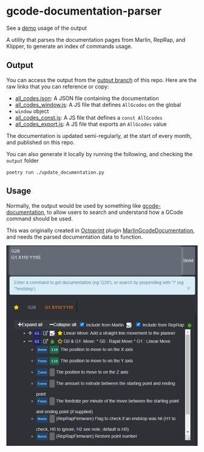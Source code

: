 gcode-documentation-parser
==

See a [demo] usage of the output

A utility that parses the documentation pages from Marlin, RepRap, and Klipper,
to generate an index of commands usage.

Output
--

You can access the output from the [output branch] of this repo. Here are the
raw links that you can reference or copy:

* [all_codes.json]: A JSON file containing the documentation
* [all_codes_window.js]: A JS file that defines `AllGcodes` on the global
* `window` object
* [all_codes_const.js]: A JS file that defines a `const AllGcodes`
* [all_codes_export.js]: A JS file that exports an `AllGcodes` value

The documentation is updated semi-regularly, at the start of every month, and
published on this repo.

You can also generate it locally by running the following, and checking the
`output` folder

```shell
poetry run ./update_documentation.py
```

Usage
--

Normally, the output would be used by something like [gcode-documentation], to
allow users to search and understand how a GCode command should be used.

This was originally created in [Octoprint] plugin [MarlinGcodeDocumentation],
and needs the parsed documentation data to function.

[demo]:https://costas-basdekis.github.io/gcode-documentation
[output branch]:https://github.com/costas-basdekis/gcode-documentation-parser/tree/output
[all_codes.json]:https://raw.githubusercontent.com/costas-basdekis/gcode-documentation-parser/output/output/all_codes.json
[all_codes_window.js]:https://raw.githubusercontent.com/costas-basdekis/gcode-documentation-parser/output/output/all_codes_window.js
[all_codes_const.js]:https://raw.githubusercontent.com/costas-basdekis/gcode-documentation-parser/output/output/all_codes_const.js
[all_codes_export.js]:https://raw.githubusercontent.com/costas-basdekis/gcode-documentation-parser/output/output/all_codes_export.js
[gcode-documentation]:https://github.com/costas-basdekis/gcode-documentation
[Octoprint]:https://octoprint.org/
[MarlinGcodeDocumentation]:https://plugins.octoprint.org/plugins/marlingcodedocumentation/

![](docs/marlin-gcode-documentation.png)
